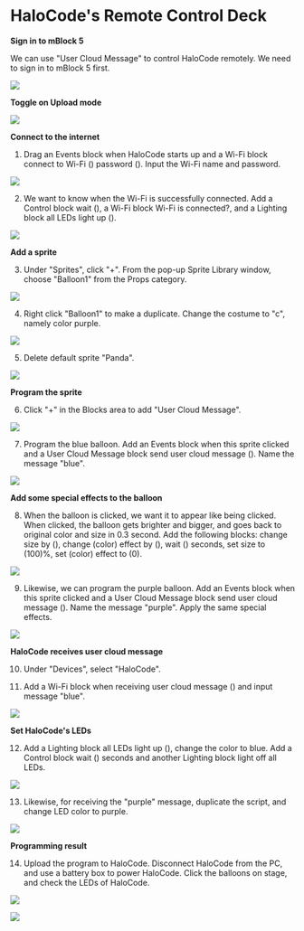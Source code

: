 # HaloCode's Remote Control Deck

**Sign in to mBlock 5**

We can use "User Cloud Message" to control HaloCode remotely. We need to sign in to mBlock 5 first.

![](../../../../.gitbook/assets/0%20%286%29.gif)

**Toggle on Upload mode**

![](../../../../.gitbook/assets/1%20%286%29.gif)

**Connect to the internet**

1. Drag an Events block when HaloCode starts up and a Wi-Fi block connect to Wi-Fi \(\) password \(\). Input the Wi-Fi name and password.

![](../../../../.gitbook/assets/2%20%288%29.gif)

2. We want to know when the Wi-Fi is successfully connected. Add a Control block wait \(\), a Wi-Fi block Wi-Fi is connected?, and a Lighting block all LEDs light up \(\).

![](../../../../.gitbook/assets/3%20%2814%29.gif)

**Add a sprite**

3. Under "Sprites", click "+". From the pop-up Sprite Library window, choose "Balloon1" from the Props category.

![](../../../../.gitbook/assets/4%20%284%29.gif)

4. Right click "Balloon1" to make a duplicate. Change the costume to "c", namely color purple.

![](../../../../.gitbook/assets/5%20%289%29.gif)

5. Delete default sprite "Panda".

![](../../../../.gitbook/assets/6%20%284%29.gif)

**Program the sprite**

6. Click "+" in the Blocks area to add "User Cloud Message".

![](../../../../.gitbook/assets/7%20%2810%29.gif)

7. Program the blue balloon. Add an Events block when this sprite clicked and a User Cloud Message block send user cloud message \(\). Name the message "blue".

![](../../../../.gitbook/assets/8%20%286%29.gif)

**Add some special effects to the balloon**

8. When the balloon is clicked, we want it to appear like being clicked. When clicked, the balloon gets brighter and bigger, and goes back to original color and size in 0.3 second. Add the following blocks: change size by \(\), change \(color\) effect by \(\), wait \(\) seconds, set size to \(100\)%, set \(color\) effect to \(0\).

![](../../../../.gitbook/assets/9%20%284%29.gif)

9. Likewise, we can program the purple balloon. Add an Events block when this sprite clicked and a User Cloud Message block send user cloud message \(\). Name the message "purple". Apply the same special effects.

![](../../../../.gitbook/assets/10.png)

**HaloCode receives user cloud message**

10. Under "Devices", select "HaloCode".

11. Add a Wi-Fi block when receiving user cloud message \(\) and input message "blue".

![](../../../../.gitbook/assets/11%20%287%29.gif)

**Set HaloCode's LEDs**

12. Add a Lighting block all LEDs light up \(\), change the color to blue. Add a Control block wait \(\) seconds and another Lighting block light off all LEDs.

![](../../../../.gitbook/assets/12%20%286%29.gif)

13. Likewise, for receiving the "purple" message, duplicate the script, and change LED color to purple.

![](../../../../.gitbook/assets/13%20%286%29.gif)

**Programming result**

14. Upload the program to HaloCode. Disconnect HaloCode from the PC, and use a battery box to power HaloCode. Click the balloons on stage, and check the LEDs of HaloCode.

![](../../../../.gitbook/assets/14%20%281%29.gif)

![](../../../../.gitbook/assets/15.gif)


